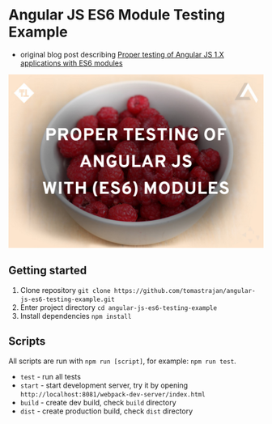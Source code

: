 # Angular JS ES6 Module Testing Example

* original blog post describing [Proper testing of Angular JS 1.X applications with ES6 modules](https://medium.com/@tomastrajan/proper-testing-of-angular-js-applications-with-es6-modules-8cf31113873f)

![Components](/src/asset/image/testing.png?raw=true "Proper testing of Angular JS 1.X applications with ES6 modules")

## Getting started

1. Clone repository `git clone https://github.com/tomastrajan/angular-js-es6-testing-example.git`
2. Enter project directory `cd angular-js-es6-testing-example`
3. Install dependencies `npm install`

## Scripts

All scripts are run with `npm run [script]`, for example: `npm run test`.

* `test` - run all tests
* `start` - start development server, try it by opening `http://localhost:8081/webpack-dev-server/index.html`
* `build` - create dev build, check `build` directory
* `dist` - create production build, check `dist` directory



